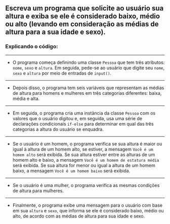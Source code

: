 ## Escreva um programa que solicite ao usuário sua altura e exiba se ele é considerado baixo, médio ou alto (levando em consideração as médias de altura para a sua idade e sexo).

### Explicando o código:
---

- O programa começa definindo uma classe `Pessoa` que tem três atributos: `nome`, `sexo` e `altura`. Em seguida, pede-se ao usuário que digite seu `nome`, `sexo` e `altura` por meio de entradas de `input()`.

---

- Depois disso, o programa tem seis variáveis ​​que representam as médias de altura para homens e mulheres em três categorias diferentes: baixa, média e alta.

---

- Em seguida, o programa cria uma instância da classe `Pessoa` com os valores que o usuário digitou e, em seguida, usa uma série de declarações condicionais `if-else` para determinar em qual das três categorias a altura do usuário se enquadra.

---

- Se o usuário é um homem, o programa verifica se sua altura é maior ou igual à altura de um homem alto, se estiver, a mensagem `Você é um homem alto` será exibida. Se sua altura estiver entre as alturas de um homem alto e baixo, a mensagem `Você é um homem de estatura média` será exibida. Se sua altura for menor ou igual a altura de um homem baixo, a mensagem `Você é um homem baixo` será exibida.

---

- Se o usuário é uma mulher, o programa verifica as mesmas condições de altura para mulheres.

---

- Finalmente, o programa exibe uma mensagem para o usuário com base em sua `altura` e `sexo`, que informa se ele é considerado baixo, médio ou alto, de acordo com as médias de altura para sua idade e sexo.